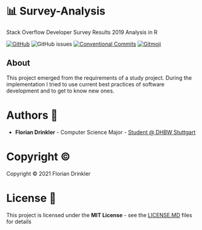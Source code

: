 # :bar_chart: Survey-Analysis
Stack Overflow Developer Survey Results 2019 Analysis in R

[![GitHub](https://img.shields.io/github/license/drinkler/survey-analysis)](https://github.com/drinkler/survey-analysis/blob/master/LICENSE)
![GitHub issues](https://img.shields.io/github/issues/drinkler/survey-analysis)
[![Conventional Commits](https://img.shields.io/badge/Conventional%20Commits-1.0.0-yellow.svg)](https://conventionalcommits.org)
[![Gitmoji](https://img.shields.io/badge/gitmoji-%20😜%20😍-FFDD67.svg?style=flat)](https://gitmoji.carloscuesta.me)

## About

This project emerged from the requirements of a study project. During the implementation I tried to use current best practices of software development and to get to know new ones.

# Authors :busts_in_silhouette:

-   **Florian Drinkler** - Computer Science Major - [Student @ DHBW Stuttgart](https://www.dhbw-stuttgart.de/home/)

# Copyright :copyright:

Copyright :copyright: 2021 Florian Drinkler

# License :page_facing_up:

This project is licensed under the **MIT License** - see the [LICENSE.MD](https://www.github.com/drinkler/survey-analysis/blob/master/LICENSE) files for details
